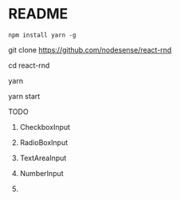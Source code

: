 # README

`
 npm install yarn -g
`

git clone https://github.com/nodesense/react-rnd

cd react-rnd


yarn 

yarn start

TODO

1. CheckboxInput

2. RadioBoxInput

3. TextAreaInput

4. NumberInput
5. 
